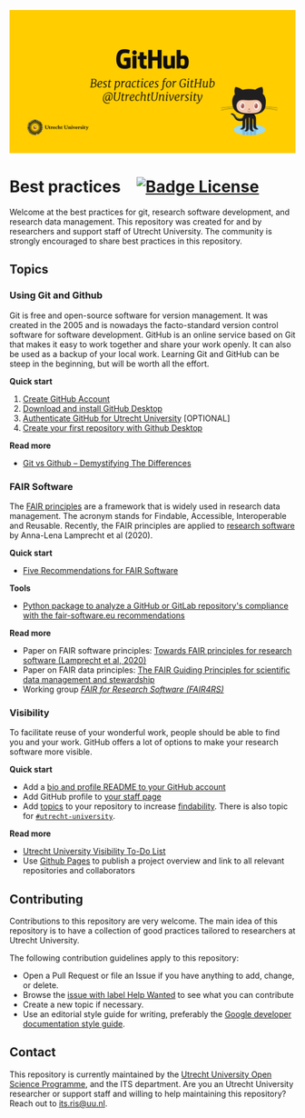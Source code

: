 ![Banner]

# Best practices [![Badge License]][License]

Welcome at the best practices for git, research software development, and research data management. This repository was created for and by researchers and support staff of Utrecht University. The community is strongly encouraged to share best practices in this repository. 

## Topics

### Using Git and Github

Git is free and open-source software for version management. It was created in the 2005 and is nowadays the facto-standard version control software for software development. GitHub is an online service based on Git that makes it easy to work together and share your work openly. It can also be used as a backup of your local work. Learning Git and GitHub can be steep in the beginning, but will be worth all the effort. 

**Quick start**

1. [Create GitHub Account][Create Account]
2. [Download and install GitHub Desktop][Install GitHub]
3. [Authenticate GitHub for Utrecht University][Getting Started] [OPTIONAL]
4. [Create your first repository with Github Desktop][Create Repository]

**Read more**

- [Git vs Github – Demystifying The Differences][Git Vs GitHub]

### FAIR Software

The [FAIR principles][FAIR] are a framework that is widely used in research data management. The acronym stands for Findable, Accessible, Interoperable and Reusable. Recently, the FAIR principles are applied to [research software] by Anna-Lena Lamprecht et al (2020). 

**Quick start**

- [Five Recommendations for FAIR Software][FAIR Recommendations]

**Tools**

- [Python package to analyze a GitHub or GitLab repository's compliance with the fair-software.eu recommendations][FAIR Software]

**Read more**

- Paper on FAIR software principles: [Towards FAIR principles for research software (Lamprecht et al, 2020)][FAIR Software Principles]
- Paper on FAIR data principles: [The FAIR Guiding Principles for scientific data management and stewardship][FAIR Data Principles]
- Working group [*FAIR for Research Software (FAIR4RS)*][FAIR Group]

### Visibility

To facilitate reuse of your wonderful work, people should be able to find you and your work. GitHub offers a lot of options to make your research software more visible. 

**Quick start**

- Add a [bio and profile README to your GitHub account][Profile Customization] 
- Add GitHub profile to [your staff page][Staff Page]
- Add [topics] to your repository to increase [findability]. There is also topic for [`#utrecht-university`][Topic University].

**Read more**

- [Utrecht University Visibility To-Do List][Visibility Todo]
- Use [Github Pages] to publish a project overview and link to all relevant repositories and collaborators


## Contributing

Contributions to this repository are very welcome. The main idea of this repository is to have a collection of good practices tailored to researchers at Utrecht University. 

The following contribution guidelines apply to this repository: 

- Open a Pull Request or file an Issue if you have anything to add, change, or delete. 
- Browse the [issue with label Help Wanted][Issues] to see what you can contribute 
- Create a new topic if necessary. 
- Use an editorial style guide for writing, preferably the [Google developer documentation style guide][Style Guide]. 


## Contact

This repository is currently maintained by the [Utrecht University Open Science Programme][Open Science], and the ITS department. Are you an Utrecht University researcher or support staff and willing to help maintaining this repository? Reach out to its.ris@uu.nl.


<!----------------------------------------------------------------------------->

[Research Software]: https://content.iospress.com/articles/data-science/ds190026
[Visibility Todo]: https://www.uu.nl/en/university-library/advice-support-to/researchers/visibility/research-visibility-check/visibility-to-do-list
[Git Vs Github]: https://www.edureka.co/blog/git-vs-github/
[Open Science]: https://www.uu.nl/en/research/open-science
[Style Guide]: https://developers.google.com/style
[Staff Page]: https://www.uu.nl/staff/

<!----------------------------------{ GitHub }--------------------------------->

[Profile Customization]: https://docs.github.com/en/github/setting-up-and-managing-your-github-profile/customizing-your-profile/about-your-profile
[Topic University]: https://github.com/topics/utrecht-university
[Github Pages]: https://pages.github.com/
[Findability]: https://github.com/topics
[Topics]: https://docs.github.com/en/github/administering-a-repository/managing-repository-settings/classifying-your-repository-with-topics

<!--------------------------------{ Repository }------------------------------->

[Issues]: https://github.com/UtrechtUniversity/best-practices/issues?q=is%3Aissue+is%3Aopen+label%3A%22help+wanted%22

[License]: LICENSE

<!-----------------------------------{ FAIR }---------------------------------->

[FAIR Software Principles]: https://content.iospress.com/articles/data-science/ds190026
[FAIR Data Principles]: https://www.nature.com/articles/Headersdata201618
[FAIR Recommendations]: https://fair-software.eu/
[FAIR Software]: https://github.com/fair-software/howfairis
[FAIR Group]: https://www.rd-alliance.org/groups/fair-research-software-fair4rs-wg
[FAIR]: https://www.nature.com/articles/sdata201618

<!----------------------------------{ Steps }---------------------------------->

[Create Repository]: https://docs.github.com/en/desktop/installing-and-configuring-github-desktop/overview
[Getting Started]: https://github.com/UtrechtUniversity/getting-started
[Install GitHub]: https://desktop.github.com/
[Create Account]: https://github.com/join

<!---------------------------------{ Graphics }-------------------------------->

[Banner]: images/banner.jpg

[Badge License]: https://licensebuttons.net/l/zero/1.0/80x15.png
